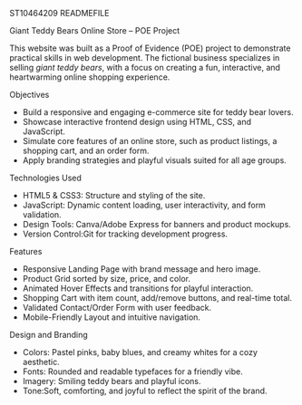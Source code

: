 ST10464209
READMEFILE


 Giant Teddy Bears Online Store – POE Project



This website was built as a Proof of Evidence (POE) project to demonstrate practical skills in web development. The fictional business specializes in selling *giant teddy bears*, with a focus on creating a fun, interactive, and heartwarming online shopping experience.

Objectives

- Build a responsive and engaging e-commerce site for teddy bear lovers.
- Showcase interactive frontend design using HTML, CSS, and JavaScript.
- Simulate core features of an online store, such as product listings, a shopping cart, and an order form.
- Apply branding strategies and playful visuals suited for all age groups.

Technologies Used

- HTML5 & CSS3: Structure and styling of the site.
- JavaScript: Dynamic content loading, user interactivity, and form validation.
- Design Tools: Canva/Adobe Express for banners and product mockups.
- Version Control:Git for tracking development progress.

Features

- Responsive Landing Page with brand message and hero image.
- Product Grid sorted by size, price, and color.
- Animated Hover Effects and transitions for playful interaction.
- Shopping Cart with item count, add/remove buttons, and real-time total.
- Validated Contact/Order Form with user feedback.
- Mobile-Friendly Layout and intuitive navigation.

Design and Branding

- Colors: Pastel pinks, baby blues, and creamy whites for a cozy aesthetic.
- Fonts: Rounded and readable typefaces for a friendly vibe.
- Imagery: Smiling teddy bears and playful icons.
- Tone:Soft, comforting, and joyful to reflect the spirit of the brand.

